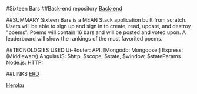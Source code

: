 #Sixteen Bars
##Back-end repository
[Back-end](https://github.com/ahnuce/16barsBackEnd#readme)

##SUMMARY
Sixteen Bars is a MEAN Stack application built from scratch.
Users will be able to sign up and sign in to create, read, update, and destroy "poems".
Poems will contain 16 bars and will be posted and voted upon.
A leaderboard will show the rankings of the most favorited poems.

##TECNOLOGIES USED
Ui-Router:
API: [Mongodb: Mongoose:]
Express: (Middleware)
AngularJS: $http, $scope, $state, $window, $stateParams
Node.js:
HTTP:



##LINKS
[ERD](https://drive.google.com/drive/folders/0B-C2lMqYl8ApZmpTYk1OaUlzOVk)



[Heroku](https://sixteen-bars.herokuapp.com/#/poems)

